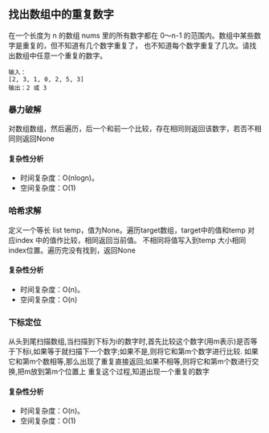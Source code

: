 ## 找出数组中的重复数字

在一个长度为 n 的数组 nums 里的所有数字都在 0～n-1 的范围内。数组中某些数字是重复的，但不知道有几个数字重复了，
也不知道每个数字重复了几次。请找出数组中任意一个重复的数字。

```
输入：
[2, 3, 1, 0, 2, 5, 3]
输出：2 或 3 
```

### 暴力破解
对数组数组，然后遍历，后一个和前一个比较，存在相同则返回该数字，若否不相同则返回None


#### 复杂性分析

- 时间复杂度：O(nlogn)。
- 空间复杂度：O(1)
 
###  哈希求解
定义一个等长 list temp，值为None。遍历target数组，target中的值和temp 对应index 中的值作比较，相同返回当前值。
不相同将值写入到temp 大小相同index位置。遍历完没有找到，返回None

#### 复杂性分析

- 时间复杂度：O(n)。
- 空间复杂度：O(n)
 
 
###  下标定位
从头到尾扫描数组,当扫描到下标为i的数字时,首先比较这个数字(用m表示)是否等于下标i,如果等于就扫描下一个数字;如果不是,则将它和第m个数字进行比较.
如果它和第m个数相等,那么出现了重复直接返回;如果不相等,则将它和第m个数进行交换,把m放到第m个位置上
重复这个过程,知道出现一个重复的数字

#### 复杂性分析

- 时间复杂度：O(n)。
- 空间复杂度：O(1)